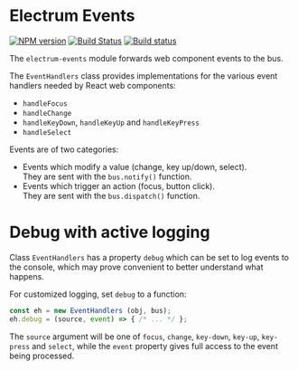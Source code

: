 # Electrum Events

[![NPM version](https://img.shields.io/npm/v/electrum-events.svg)](https://www.npmjs.com/package/electrum-events)
[![Build Status](https://travis-ci.org/epsitec-sa/electrum-events.svg?branch=master)](https://travis-ci.org/epsitec-sa/electrum-events)
[![Build status](https://ci.appveyor.com/api/projects/status/8c6nooep3fbnoytc?svg=true)](https://ci.appveyor.com/project/epsitec/electrum-events)

The `electrum-events` module forwards web component events to the bus.

The `EventHandlers` class provides implementations for the various event
handlers needed by React web components:

* `handleFocus`
* `handleChange`
* `handleKeyDown`, `handleKeyUp` and `handleKeyPress`
* `handleSelect`

Events are of two categories:

* Events which modify a value (change, key up/down, select).  
  They are sent with the `bus.notify()` function.
* Events which trigger an action (focus, button click).  
  They are sent with the `bus.dispatch()` function.

# Debug with active logging

Class `EventHandlers` has a property `debug` which can be set to log
events to the console, which may prove convenient to better understand
what happens.

For customized logging, set `debug` to a function:

```javascript
const eh = new EventHandlers (obj, bus);
eh.debug = (source, event) => { /* ... */ };
```

The `source` argument will be one of `focus`, `change`, `key-down`,
`key-up`, `key-press` and `select`, while the `event` property gives
full access to the event being processed.
